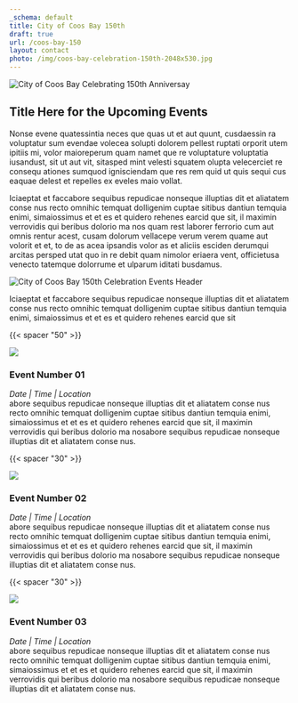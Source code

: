 ```yaml
---
_schema: default
title: City of Coos Bay 150th
draft: true
url: /coos-bay-150
layout: contact
photo: /img/coos-bay-celebration-150th-2048x530.jpg
---
```

![City of Coos Bay Celebrating 150th Anniversay](/img/coosbay-150th-logo-695x322.jpg)

## Title Here for the Upcoming Events

Nonse evene quatessintia neces que quas ut et aut quunt, cusdaessin ra voluptatur sum evendae volecea solupti dolorem pellest ruptati orporit utem ipitiis mi, volor maioreperum quam namet que re voluptature voluptatia iusandust, sit ut aut vit, sitasped mint velesti squatem olupta velecerciet re consequ ationes sumquod ignisciendam que res rem quid ut quis sequi cus eaquae delest et repelles ex eveles maio vollat.

Iciaeptat et faccabore sequibus repudicae nonseque illuptias dit et aliatatem conse nus recto omnihic temquat dolligenim cuptae sitibus dantiun temquia enimi, simaiossimus et et es et quidero rehenes earcid que sit, il maximin verrovidis qui beribus dolorio ma nos quam rest laborer ferrorio cum aut omnis rentur acest, cusam dolorum vellacepe verum verem quame aut volorit et et, to de as acea ipsandis volor as et aliciis esciden derumqui arcitas persped utat quo in re debit quam nimolor eriaera vent, officietusa venecto tatemque dolorrume et ulparum iditati busdamus.

![City of Coos Bay 150th Celebration Events Header](/img/event-celebrations-695x125.jpg)

Iciaeptat et faccabore sequibus repudicae nonseque illuptias dit et aliatatem conse nus recto omnihic temquat dolligenim cuptae sitibus dantiun temquia enimi, simaiossimus et et es et quidero rehenes earcid que sit

{{< spacer "50" >}}

![](/img/fireworks.jpg)

### Event Number 01

*Date \| Time \| Location*<br>abore sequibus repudicae nonseque illuptias dit et aliatatem conse nus recto omnihic temquat dolligenim cuptae sitibus dantiun temquia enimi, simaiossimus et et es et quidero rehenes earcid que sit, il maximin verrovidis qui beribus dolorio ma nosabore sequibus repudicae nonseque illuptias dit et aliatatem conse nus.

{{< spacer "30" >}}

![](/img/parade.jpg)

### Event Number 02

*Date \| Time \| Location*<br>abore sequibus repudicae nonseque illuptias dit et aliatatem conse nus recto omnihic temquat dolligenim cuptae sitibus dantiun temquia enimi, simaiossimus et et es et quidero rehenes earcid que sit, il maximin verrovidis qui beribus dolorio ma nosabore sequibus repudicae nonseque illuptias dit et aliatatem conse nus.

{{< spacer "30" >}}

![](/img/orchestra.jpg)

### Event Number 03

*Date \| Time \| Location*<br>abore sequibus repudicae nonseque illuptias dit et aliatatem conse nus recto omnihic temquat dolligenim cuptae sitibus dantiun temquia enimi, simaiossimus et et es et quidero rehenes earcid que sit, il maximin verrovidis qui beribus dolorio ma nosabore sequibus repudicae nonseque illuptias dit et aliatatem conse nus.